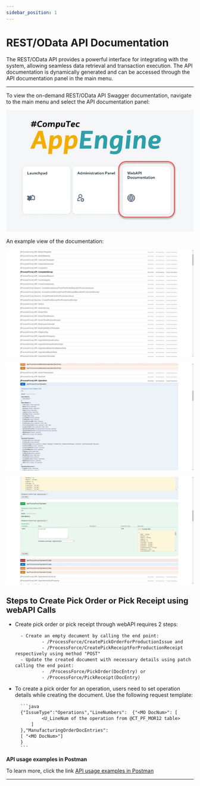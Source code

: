 ```yaml
---
sidebar_position: 1
---
```


# REST/OData API Documentation

The REST/OData API provides a powerful interface for integrating with the system, allowing seamless data retrieval and transaction execution. The API documentation is dynamically generated and can be accessed through the API documentation panel in the main menu.

---

To view the on-demand REST/OData API Swagger documentation, navigate to the main menu and select the API documentation panel:

![Main Menu](./media/rest-odata-api-documentation/app-engine-main-menu.webp)

An example view of the documentation:

![API](./media/rest-odata-api-documentation/processforce-api.webp)

![API](./media/rest-odata-api-documentation/processforce-api-2.webp)

![API](./media/rest-odata-api-documentation/processforce-api-3.webp)

## Steps to Create Pick Order or Pick Receipt using webAPI Calls

- Create pick order or pick receipt through webAPI requires 2 steps:

        - Create an empty document by calling the end point:
                - /ProcessForce/CreatePickOrderForProductionIssue and 
                - /ProcessForce/CreatePickReceiptForProductionReceipt respectively using method "POST"
        - Update the created document with necessary details using patch calling the end point:
                -  /ProcessForce/PickOrder(DocEntry) or 
                - /ProcessForce/PickReceipt(DocEntry)

- To create a pick order for an operation, users need to set operation details while creating the document. Use the following request template:

        ```java
        {"IssueType":"Operations","LineNumbers":  {"<MO DocNum>": [
                <U_LineNum of the operation from @CT_PF_MOR12 table>
            ]
        },"ManufacturingOrderDocEntries":
        [ "<MO DocNum>"]
        }
        ```

**API usage examples in Postman**

To learn more, click the link [API usage examples in Postman](https://github.com/CompuTec/appengine-examples/tree/main/postman)

---
